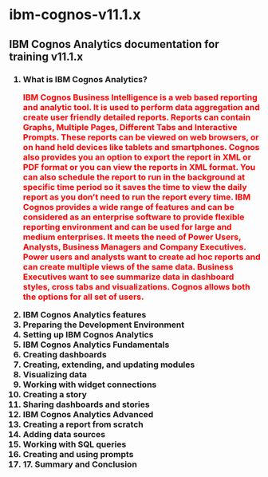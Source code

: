 <!DOCTYPE html>
<html>
<head>
<title>IBM Cognos v11.1.x</title>
</head>
<body>

<h1>ibm-cognos-v11.1.x</h1>
<h2>IBM Cognos Analytics documentation for training v11.1.x</h2>
<h3>
<ol>
  <li>What is IBM Cognos Analytics?</li>
  <p style="color:red;">
    IBM Cognos Business Intelligence is a web based reporting and analytic tool. It is used to perform data aggregation and create user friendly detailed reports. Reports can contain Graphs, Multiple Pages, Different Tabs and Interactive Prompts. These reports can be viewed on web browsers, or on hand held devices like tablets and smartphones.
Cognos also provides you an option to export the report in XML or PDF format or you can view the reports in XML format. You can also schedule the report to run in the background at specific time period so it saves the time to view the daily report as you don’t need to run the report every time.
IBM Cognos provides a wide range of features and can be considered as an enterprise software to provide flexible reporting environment and can be used for large and medium enterprises. It meets the need of Power Users, Analysts, Business Managers and Company Executives. Power users and analysts want to create ad hoc reports and can create multiple views of the same data. Business Executives want to see summarize data in dashboard styles, cross tabs and visualizations. Cognos allows both the options for all set of users.
</p>
<li>IBM Cognos Analytics features </li>
<li>Preparing the Development Environment</li>
<li>Setting up IBM Cognos Analytics</li>
<li>IBM Cognos Analytics Fundamentals</li>
<li>Creating dashboards</li>
<li>Creating, extending, and updating modules</li>
<li>Visualizing data</li>
<li>Working with widget connections</li>
<li>Creating a story</li>
<li>Sharing dashboards and stories</li>
<li>IBM Cognos Analytics Advanced</li>
<li>Creating a report from scratch</li>
<li>Adding data sources</li>
<li>Working with SQL queries</li>
<li>Creating and using prompts</li>
<li>17. Summary and Conclusion</li>
</ol>
</h3>
  </body>
  </html>
 
